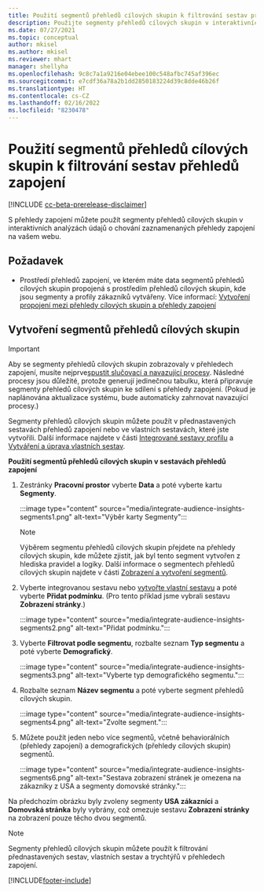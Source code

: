 ```yaml
---
title: Použití segmentů přehledů cílových skupin k filtrování sestav přehledů zapojení
description: Použijte segmenty přehledů cílových skupin v interaktivních analýzách údajů o chování zaznamenaných přehledy zapojení na webu zákazníka.
ms.date: 07/27/2021
ms.topic: conceptual
author: mkisel
ms.author: mkisel
ms.reviewer: mhart
manager: shellyha
ms.openlocfilehash: 9c8c7a1a9216e04ebee100c548afbc745af396ec
ms.sourcegitcommit: e7cdf36a78a2b1dd2850183224d39c8dde46b26f
ms.translationtype: HT
ms.contentlocale: cs-CZ
ms.lasthandoff: 02/16/2022
ms.locfileid: "8230478"
---
```

# <a name="use-audience-insights-segments-to-filter-engagement-insights-reports"></a>Použití segmentů přehledů cílových skupin k filtrování sestav přehledů zapojení

[!INCLUDE [cc-beta-prerelease-disclaimer](includes/cc-beta-prerelease-disclaimer.md)]

S přehledy zapojení můžete použít segmenty přehledů cílových skupin v interaktivních analýzách údajů o chování zaznamenaných přehledy zapojení na vašem webu.

## <a name="prerequisite"></a>Požadavek

- Prostředí přehledů zapojení, ve kterém máte data segmentů přehledů cílových skupin propojená s prostředím přehledů cílových skupin, kde jsou segmenty a profily zákazníků vytvářeny. Více informací: [Vytvoření propojení mezi přehledy cílových skupin a přehledy zapojení](integrate-audience-insights-engagement-insights.md)

## <a name="create-audience-insights-segments"></a>Vytvoření segmentů přehledů cílových skupin 

> [!IMPORTANT]
> Aby se segmenty přehledů cílových skupin zobrazovaly v přehledech zapojení, musíte nejprve[spustit slučovací a navazující procesy](../audience-insights/merge-entities.md). Následné procesy jsou důležité, protože generují jedinečnou tabulku, která připravuje segmenty přehledů cílových skupin ke sdílení s přehledy zapojení. (Pokud je naplánována aktualizace systému, bude automaticky zahrnovat navazující procesy.)

Segmenty přehledů cílových skupin můžete použít v přednastavených sestavách přehledů zapojení nebo ve vlastních sestavách, které jste vytvořili. Další informace najdete v části [Integrované sestavy profilu](profile-reports.md) a [Vytváření a úprava vlastních sestav](custom-reports.md).

**Použití segmentů přehledů cílových skupin v sestavách přehledů zapojení**

1. Zestránky **Pracovní prostor** vyberte **Data** a poté vyberte kartu **Segmenty**.

    :::image type="content" source="media/integrate-audience-insights-segments1.png" alt-text="Výběr karty Segmenty":::

   >[!NOTE]
   > Výběrem segmentu přehledů cílových skupin přejdete na přehledy cílových skupin, kde můžete zjistit, jak byl tento segment vytvořen z hlediska pravidel a logiky. Další informace o segmentech přehledů cílových skupin najdete v části [Zobrazení a vytvoření segmentů](../audience-insights/segments.md).

2. Vyberte integrovanou sestavu nebo [vytvořte vlastní sestavu](custom-reports.md) a poté vyberte **Přidat podmínku**. (Pro tento příklad jsme vybrali sestavu **Zobrazení stránky**.)

    :::image type="content" source="media/integrate-audience-insights-segments2.png" alt-text="Přidat podmínku.":::

3. Vyberte **Filtrovat podle segmentu**, rozbalte seznam **Typ segmentu** a poté vyberte **Demografický**.

    :::image type="content" source="media/integrate-audience-insights-segments3.png" alt-text="Vyberte typ demografického segmentu.":::

4. Rozbalte seznam **Název segmentu** a poté vyberte segment přehledů cílových skupin.

    :::image type="content" source="media/integrate-audience-insights-segments4.png" alt-text="Zvolte segment.":::

5. Můžete použít jeden nebo více segmentů, včetně behaviorálních (přehledy zapojení) a demografických (přehledy cílových skupin) segmentů. 

    :::image type="content" source="media/integrate-audience-insights-segments6.png" alt-text="Sestava zobrazení stránek je omezena na zákazníky z USA a segmenty domovské stránky.":::

Na předchozím obrázku byly zvoleny segmenty **USA zákazníci** a **Domovská stránka** byly vybrány, což omezuje sestavu **Zobrazení stránky** na zobrazení pouze těcho dvou segmentů. 


>[!NOTE]
> Segmenty přehledů cílových skupin můžete použít k filtrování přednastavených sestav, vlastních sestav a trychtýřů v přehledech zapojení. 


[!INCLUDE[footer-include](../includes/footer-banner.md)]